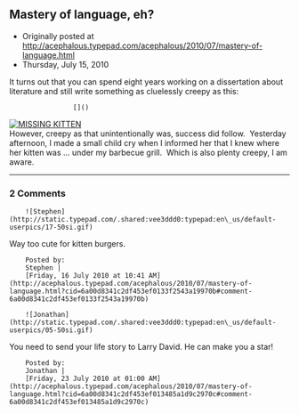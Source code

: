 ## Mastery of language, eh?

 * Originally posted at http://acephalous.typepad.com/acephalous/2010/07/mastery-of-language.html
 * Thursday, July 15, 2010



It turns out that you can spend eight years working on a dissertation about literature and still write something as cluelessly creepy as this:

		

					[]()
			

[![MISSING KITTEN](http://acephalous.typepad.com/.a/6a00d8341c2df453ef0133f244c036970b-500wi)](http://acephalous.typepad.com/.a/6a00d8341c2df453ef0133f244c036970b-popup)   
 However, creepy as that unintentionally was, success did follow.  Yesterday afternoon, I made a small child cry when I informed her that I knew where her kitten was ... under my barbecue grill.  Which is also plenty creepy, I am aware.  

			

* * *

### 2 Comments 

		

                
[]()

	

		![Stephen](http://static.typepad.com/.shared:vee3ddd0:typepad:en\_us/default-userpics/17-50si.gif)
	

	

		

Way too cute for kitten burgers.

	

		Posted by:
		Stephen |
		[Friday, 16 July 2010 at 10:41 AM](http://acephalous.typepad.com/acephalous/2010/07/mastery-of-language.html?cid=6a00d8341c2df453ef0133f2543a19970b#comment-6a00d8341c2df453ef0133f2543a19970b)

[]()

	

		![Jonathan](http://static.typepad.com/.shared:vee3ddd0:typepad:en\_us/default-userpics/05-50si.gif)
	

	

		

You need to send your life story to Larry David. He can make you a star!

	

		Posted by:
		Jonathan |
		[Friday, 23 July 2010 at 01:00 AM](http://acephalous.typepad.com/acephalous/2010/07/mastery-of-language.html?cid=6a00d8341c2df453ef013485a1d9c2970c#comment-6a00d8341c2df453ef013485a1d9c2970c)

		

        